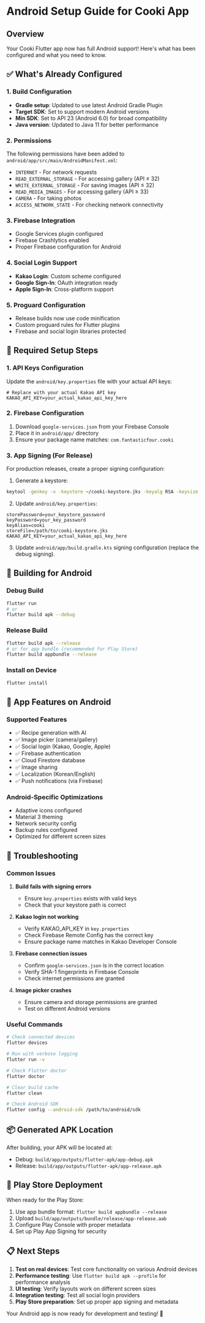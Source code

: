 # Android Setup Guide for Cooki App

## Overview
Your Cooki Flutter app now has full Android support! Here's what has been configured and what you need to know.

## ✅ What's Already Configured

### 1. **Build Configuration**
- **Gradle setup**: Updated to use latest Android Gradle Plugin
- **Target SDK**: Set to support modern Android versions
- **Min SDK**: Set to API 23 (Android 6.0) for broad compatibility
- **Java version**: Updated to Java 11 for better performance

### 2. **Permissions**
The following permissions have been added to `android/app/src/main/AndroidManifest.xml`:
- `INTERNET` - For network requests
- `READ_EXTERNAL_STORAGE` - For accessing gallery (API ≤ 32)
- `WRITE_EXTERNAL_STORAGE` - For saving images (API ≤ 32) 
- `READ_MEDIA_IMAGES` - For accessing gallery (API ≥ 33)
- `CAMERA` - For taking photos
- `ACCESS_NETWORK_STATE` - For checking network connectivity

### 3. **Firebase Integration**
- Google Services plugin configured
- Firebase Crashlytics enabled
- Proper Firebase configuration for Android

### 4. **Social Login Support**
- **Kakao Login**: Custom scheme configured
- **Google Sign-In**: OAuth integration ready
- **Apple Sign-In**: Cross-platform support

### 5. **Proguard Configuration**
- Release builds now use code minification
- Custom proguard rules for Flutter plugins
- Firebase and social login libraries protected

## 🔧 Required Setup Steps

### 1. **API Keys Configuration**
Update the `android/key.properties` file with your actual API keys:

```properties
# Replace with your actual Kakao API key
KAKAO_API_KEY=your_actual_kakao_api_key_here
```

### 2. **Firebase Configuration**
1. Download `google-services.json` from your Firebase Console
2. Place it in `android/app/` directory
3. Ensure your package name matches: `com.fantasticfour.cooki`

### 3. **App Signing (For Release)**
For production releases, create a proper signing configuration:

1. Generate a keystore:
```bash
keytool -genkey -v -keystore ~/cooki-keystore.jks -keyalg RSA -keysize 2048 -validity 10000 -alias cooki
```

2. Update `android/key.properties`:
```properties
storePassword=your_keystore_password
keyPassword=your_key_password
keyAlias=cooki
storeFile=/path/to/cooki-keystore.jks
KAKAO_API_KEY=your_actual_kakao_api_key_here
```

3. Update `android/app/build.gradle.kts` signing configuration (replace the debug signing).

## 📱 Building for Android

### Debug Build
```bash
flutter run
# or
flutter build apk --debug
```

### Release Build
```bash
flutter build apk --release
# or for app bundle (recommended for Play Store)
flutter build appbundle --release
```

### Install on Device
```bash
flutter install
```

## 🎯 App Features on Android

### Supported Features
- ✅ Recipe generation with AI
- ✅ Image picker (camera/gallery)
- ✅ Social login (Kakao, Google, Apple)
- ✅ Firebase authentication
- ✅ Cloud Firestore database
- ✅ Image sharing
- ✅ Localization (Korean/English)
- ✅ Push notifications (via Firebase)

### Android-Specific Optimizations
- Adaptive icons configured
- Material 3 theming
- Network security config
- Backup rules configured
- Optimized for different screen sizes

## 🐛 Troubleshooting

### Common Issues

1. **Build fails with signing errors**
   - Ensure `key.properties` exists with valid keys
   - Check that your keystore path is correct

2. **Kakao login not working**
   - Verify KAKAO_API_KEY in `key.properties`
   - Check Firebase Remote Config has the correct key
   - Ensure package name matches in Kakao Developer Console

3. **Firebase connection issues**
   - Confirm `google-services.json` is in the correct location
   - Verify SHA-1 fingerprints in Firebase Console
   - Check internet permissions are granted

4. **Image picker crashes**
   - Ensure camera and storage permissions are granted
   - Test on different Android versions

### Useful Commands
```bash
# Check connected devices
flutter devices

# Run with verbose logging
flutter run -v

# Check Flutter doctor
flutter doctor

# Clear build cache
flutter clean

# Check Android SDK
flutter config --android-sdk /path/to/android/sdk
```

## 📦 Generated APK Location
After building, your APK will be located at:
- Debug: `build/app/outputs/flutter-apk/app-debug.apk`
- Release: `build/app/outputs/flutter-apk/app-release.apk`

## 🚀 Play Store Deployment

When ready for the Play Store:

1. Use app bundle format: `flutter build appbundle --release`
2. Upload `build/app/outputs/bundle/release/app-release.aab`
3. Configure Play Console with proper metadata
4. Set up Play App Signing for security

## 📋 Next Steps

1. **Test on real devices**: Test core functionality on various Android devices
2. **Performance testing**: Use `flutter build apk --profile` for performance analysis
3. **UI testing**: Verify layouts work on different screen sizes
4. **Integration testing**: Test all social login providers
5. **Play Store preparation**: Set up proper app signing and metadata

Your Android app is now ready for development and testing! 🎉 